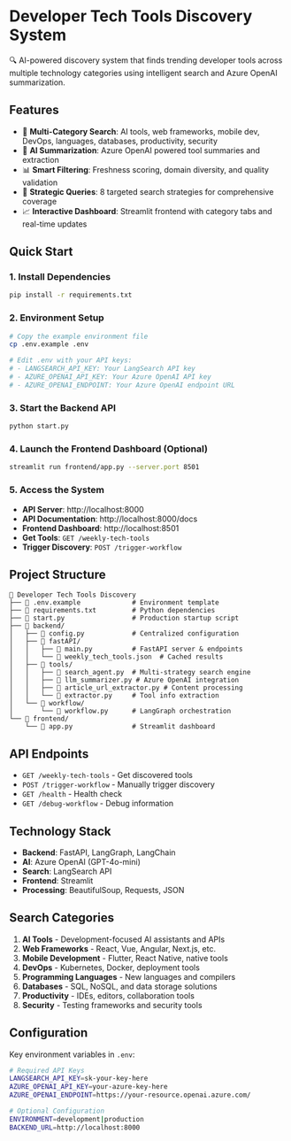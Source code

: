 # Developer Tech Tools Discovery System

🔍 AI-powered discovery system that finds trending developer tools across multiple technology categories using intelligent search and Azure OpenAI summarization.

## Features

- 🚀 **Multi-Category Search**: AI tools, web frameworks, mobile dev, DevOps, languages, databases, productivity, security
- 🤖 **AI Summarization**: Azure OpenAI powered tool summaries and extraction
- 📊 **Smart Filtering**: Freshness scoring, domain diversity, and quality validation
- 🎯 **Strategic Queries**: 8 targeted search strategies for comprehensive coverage
- 📈 **Interactive Dashboard**: Streamlit frontend with category tabs and real-time updates

## Quick Start

### 1. Install Dependencies
```bash
pip install -r requirements.txt
```

### 2. Environment Setup
```bash
# Copy the example environment file
cp .env.example .env

# Edit .env with your API keys:
# - LANGSEARCH_API_KEY: Your LangSearch API key
# - AZURE_OPENAI_API_KEY: Your Azure OpenAI API key  
# - AZURE_OPENAI_ENDPOINT: Your Azure OpenAI endpoint URL
```

### 3. Start the Backend API
```bash
python start.py
```

### 4. Launch the Frontend Dashboard (Optional)
```bash
streamlit run frontend/app.py --server.port 8501
```

### 5. Access the System
- **API Server**: http://localhost:8000
- **API Documentation**: http://localhost:8000/docs
- **Frontend Dashboard**: http://localhost:8501
- **Get Tools**: `GET /weekly-tech-tools`
- **Trigger Discovery**: `POST /trigger-workflow`

## Project Structure

```
📁 Developer Tech Tools Discovery
├── 📄 .env.example             # Environment template
├── 📄 requirements.txt         # Python dependencies
├── 📄 start.py                 # Production startup script
├── 📁 backend/
│   ├── 📄 config.py            # Centralized configuration
│   ├── 📁 fastAPI/
│   │   ├── 📄 main.py          # FastAPI server & endpoints
│   │   └── 📄 weekly_tech_tools.json  # Cached results
│   ├── 📁 tools/
│   │   ├── 📄 search_agent.py  # Multi-strategy search engine
│   │   ├── 📄 llm_summarizer.py # Azure OpenAI integration
│   │   ├── 📄 article_url_extractor.py # Content processing
│   │   └── 📄 extractor.py     # Tool info extraction
│   └── 📁 workflow/
│       └── 📄 workflow.py      # LangGraph orchestration
└── 📁 frontend/
    └── 📄 app.py               # Streamlit dashboard
```

## API Endpoints

- `GET /weekly-tech-tools` - Get discovered tools
- `POST /trigger-workflow` - Manually trigger discovery
- `GET /health` - Health check
- `GET /debug-workflow` - Debug information

## Technology Stack

- **Backend**: FastAPI, LangGraph, LangChain
- **AI**: Azure OpenAI (GPT-4o-mini)
- **Search**: LangSearch API
- **Frontend**: Streamlit
- **Processing**: BeautifulSoup, Requests, JSON

## Search Categories

1. **AI Tools** - Development-focused AI assistants and APIs
2. **Web Frameworks** - React, Vue, Angular, Next.js, etc.
3. **Mobile Development** - Flutter, React Native, native tools
4. **DevOps** - Kubernetes, Docker, deployment tools
5. **Programming Languages** - New languages and compilers
6. **Databases** - SQL, NoSQL, and data storage solutions
7. **Productivity** - IDEs, editors, collaboration tools
8. **Security** - Testing frameworks and security tools

## Configuration

Key environment variables in `.env`:

```bash
# Required API Keys
LANGSEARCH_API_KEY=sk-your-key-here
AZURE_OPENAI_API_KEY=your-azure-key-here
AZURE_OPENAI_ENDPOINT=https://your-resource.openai.azure.com/

# Optional Configuration
ENVIRONMENT=development|production
BACKEND_URL=http://localhost:8000
```
